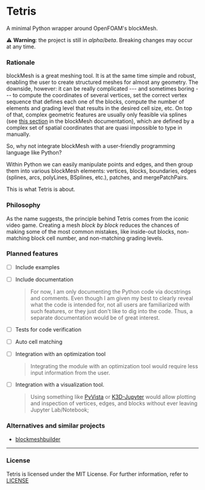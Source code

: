 # Tetris

A minimal Python wrapper around OpenFOAM's blockMesh.


:warning: **Warning**: the project is still in _alpha_/_beta_. Breaking changes
may occur at any time.

### Rationale

blockMesh is a great meshing tool. It is at the same time simple and robust,
enabling the user to create structured meshes for almost any geometry. The
downside, however: it can be really complicated --- and sometimes boring --- to
compute the coordinates of several vertices, set the correct vertex sequence
that defines each one of the blocks, compute the number of elements and grading
level that results in the desired cell size, etc. On top of that, complex
geometric features are usually only feasible via splines (see [this
section][tableedges] in the blockMesh documentation), which are defined by a
complex set of spatial coordinates that are quasi impossible to type in
manually.

So, why not integrate blockMesh with a user-friendly programming language like
Python?

Within Python we can easily manipulate points and edges, and then group them
into various blockMesh elements: vertices, blocks, boundaries, edges (splines,
arcs, polyLines, BSplines, etc.), patches, and mergePatchPairs.

This is what Tetris is about.


### Philosophy

As the name suggests, the principle behind Tetris comes from the iconic video
game. Creating a mesh _block by block_ reduces the chances of making some of
the most common mistakes, like inside-out blocks, non-matching block cell
number, and non-matching grading levels.


### Planned features

* [ ] Include examples

* [ ] Include documentation

  > For now, I am only documenting the Python code via docstrings and comments.
  > Even though I am given my best to clearly reveal what the code is intended
  > for, not all users are familiarized with such features, or they just don't
  > like to dig into the code. Thus, a separate documentation would be of great
  > interest.

* [ ] Tests for code verification

* [ ] Auto cell matching

* [ ] Integration with an optimization tool

  > Integrating the module with an optimization tool would require less input
  > information from the user.

* [ ] Integration with a visualization tool.

  > Using something like [PyVista][pyvista] or [K3D-Jupyter][k3djupyter]
  > would allow plotting and inspection of vertices, edges, and blocks without
  > ever leaving Jupyter Lab/Notebook;


### Alternatives and similar projects

* [blockmeshbuilder](https://github.com/NauticalMile64/blockmeshbuilder)

---

### License

Tetris is licensed under the MIT License. For further information, refer to
[LICENSE](./LICENSE)


[blockmesh]: https://cfd.direct/openfoam/user-guide/blockMesh/
[tableedges]: https://cfd.direct/openfoam/user-guide/v8-blockMesh/#x26-1880112
[m4]: https://www.gnu.org/software/m4/m4.html
[numpy]: https://numpy.org
[pyvista]: https://pyvista.org
[k3djupyter]: https://github.com/K3D-tools/K3D-jupyter
